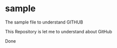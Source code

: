 # sample
The sample file to understand GITHUB

This Repository is let me to understand about GitHub 

Done
